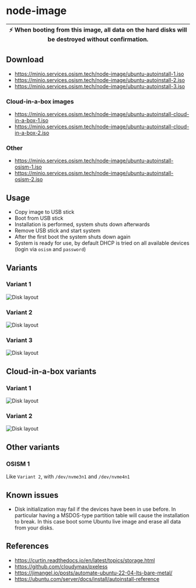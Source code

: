 # node-image

| :zap: When booting from this image, all data on the hard disks will be destroyed without confirmation. |
|--------------------------------------------------------------------------------------------------------|

## Download

* https://minio.services.osism.tech/node-image/ubuntu-autoinstall-1.iso
* https://minio.services.osism.tech/node-image/ubuntu-autoinstall-2.iso
* https://minio.services.osism.tech/node-image/ubuntu-autoinstall-3.iso

### Cloud-in-a-box images

* https://minio.services.osism.tech/node-image/ubuntu-autoinstall-cloud-in-a-box-1.iso
* https://minio.services.osism.tech/node-image/ubuntu-autoinstall-cloud-in-a-box-2.iso

### Other

* https://minio.services.osism.tech/node-image/ubuntu-autoinstall-osism-1.iso
* https://minio.services.osism.tech/node-image/ubuntu-autoinstall-osism-2.iso

## Usage

* Copy image to USB stick
* Boot from USB stick
* Installation is performed, system shuts down afterwards
* Remove USB stick and start system
* After the first boot the system shuts down again
* System is ready for use, by default DHCP is tried on all available
  devices (login via ``osism`` and ``password``)

## Variants

### Variant 1

![Disk layout](/assets/disklayout-1.drawio.png "Disk layout")

### Variant 2

![Disk layout](/assets/disklayout-2.drawio.png "Disk layout")

### Variant 3

![Disk layout](/assets/disklayout-3.drawio.png "Disk layout")

## Cloud-in-a-box variants

### Variant 1

![Disk layout](/assets/disklayout-cloud-in-a-box-1.drawio.png "Disk layout")

### Variant 2

![Disk layout](/assets/disklayout-cloud-in-a-box-2.drawio.png "Disk layout")

## Other variants

### OSISM 1

Like ``Variant 2``, with ``/dev/nvme3n1`` and ``/dev/nvme4n1``

## Known issues

- Disk initialization may fail if the devices have been in use before.
  In particular having a MSDOS-type partition table will cause the
  installation to break. In this case boot some Ubuntu live image and
  erase all data from your disks.

## References

* https://curtin.readthedocs.io/en/latest/topics/storage.html
* https://github.com/cloudymax/pxeless
* https://jimangel.io/posts/automate-ubuntu-22-04-lts-bare-metal/
* https://ubuntu.com/server/docs/install/autoinstall-reference
